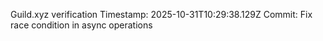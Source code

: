 Guild.xyz verification
Timestamp: 2025-10-31T10:29:38.129Z
Commit: Fix race condition in async operations